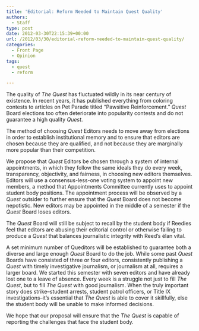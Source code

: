 ```yaml
---
title: 'Editorial: Reform Needed to Maintain Quest Quality'
authors: 
  - Staff
type: post
date: 2012-03-30T22:15:39+00:00
url: /2012/03/30/editorial-reform-needed-to-maintain-quest-quality/
categories:
  - Front Page
  - Opinion
tags:
  - quest
  - reform

---
```

The quality of _The Quest_ has fluctuated wildly in its near century of existence. In recent years, it has published everything from coloring contests to articles on Pet Parade titled “Pawsitive Reinforcement.” _Quest_ Board elections too often deteriorate into popularity contests and do not guarantee a high quality _Quest_.

The method of choosing _Quest_ Editors needs to move away from elections in order to establish institutional memory and to ensure that editors are chosen because they are qualified, and not because they are marginally more popular than their competition.

We propose that _Quest_ Editors be chosen through a system of internal appointments, in which they follow the same ideals they do every week, transparency, objectivity, and fairness, in choosing new editors themselves. Editors will use a consensus-less-one voting system to appoint new members, a method that Appointments Committee currently uses to appoint student body positions. The appointment process will be observed by a _Quest_ outsider to further ensure that the _Quest_ Board does not become nepotistic. New editors may be appointed in the middle of a semester if the _Quest_ Board loses editors.

The _Quest_ Board will still be subject to recall by the student body if Reedies feel that editors are abusing their editorial control or otherwise failing to produce a _Quest_ that balances journalistic integrity with Reed’s élan vital.

A set minimum number of Queditors will be established to guarantee both a diverse and large enough _Quest_ Board to do the job. While some past _Quest_ Boards have consisted of three or four editors, consistently publishing a _Quest_ with timely investigative journalism, or journalism at all, requires a larger board. We started this semester with seven editors and have already lost one to a leave of absence. Every week is a struggle not just to fill _The Quest_, but to fill _The Quest_ with good journalism. When the truly important story does strike–student arrests, student patrol officers, or Title IX investigations–it’s essential that _The Quest_ is able to cover it skillfully, else the student body will be unable to make informed decisions.

We hope that our proposal will ensure that the _The Quest_ is capable of reporting the challenges that face the student body.